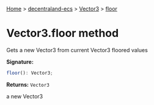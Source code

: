 [Home](./index) &gt; [decentraland-ecs](./decentraland-ecs.md) &gt; [Vector3](./decentraland-ecs.vector3.md) &gt; [floor](./decentraland-ecs.vector3.floor.md)

# Vector3.floor method

Gets a new Vector3 from current Vector3 floored values

**Signature:**
```javascript
floor(): Vector3;
```
**Returns:** `Vector3`

a new Vector3
